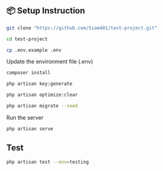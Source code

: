 ## 📦 Setup Instruction

```bash
git clone "https://github.com/Siam401/test-project.git"
```

```bash
cd test-project
```

```bash
cp .env.example .env
```

Update the environment file (.env)

```bash
composer install
```

```bash
php artisan key:generate
```

```bash
php artisan optimize:clear
```

```bash
php artisan migrate --seed
```

Run the server

```bash
php artisan serve
```

## Test

```bash
php artisan test --env=testing
```
